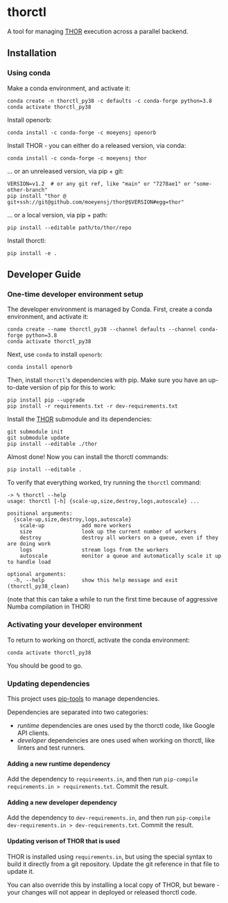 # thorctl #

A tool for managing [THOR](https://github.com/moeyensj/thor) execution across a
parallel backend.

## Installation ##

### Using conda

Make a conda environment, and activate it:
```
conda create -n thorctl_py38 -c defaults -c conda-forge python=3.8
conda activate thorctl_py38
```

Install openorb:
```
conda install -c conda-forge -c moeyensj openorb
```

Install THOR - you can either do a released version, via conda:
```
conda install -c conda-forge -c moeyensj thor
```

... or an unreleased version, via pip + git:
```
VERSION=v1.2  # or any git ref, like "main" or "7278ae1" or "some-other-branch"
pip install "thor @ git+ssh://git@github.com/moeyensj/thor@$VERSION#egg=thor"
```

... or a local version, via pip + path:
```
pip install --editable path/to/thor/repo
```
Install thorctl:

```
pip install -e .
```


## Developer Guide ##

### One-time developer environment setup ###

The developer environment is managed by Conda. First, create a conda
environment, and activate it:

```
conda create --name thorctl_py38 --channel defaults --channel conda-forge python=3.8
conda activate thorctl_py38
```

Next, use `conda` to install `openorb`:
```
conda install openorb
```

Then, install `thorctl`'s dependencies with pip. Make sure you have an up-to-date version of pip for this to work:
```
pip install pip --upgrade
pip install -r requirements.txt -r dev-requirements.txt
```

Install the [THOR](https://github.com/moeyensj/thor/) submodule and its
dependencies:

```
git submodule init
git submodule update
pip install --editable ./thor
```

Almost done! Now you can install the thorctl commands:

```
pip install --editable .
```

To verify that everything worked, try running the `thorctl` command:

```
-> % thorctl --help
usage: thorctl [-h] {scale-up,size,destroy,logs,autoscale} ...

positional arguments:
  {scale-up,size,destroy,logs,autoscale}
    scale-up            add more workers
    size                look up the current number of workers
    destroy             destroy all workers on a queue, even if they are doing work
    logs                stream logs from the workers
    autoscale           monitor a queue and automatically scale it up to handle load

optional arguments:
  -h, --help            show this help message and exit
(thorctl_py38_clean)
```

(note that this can take a while to run the first time because of aggressive
Numba compilation in THOR)

### Activating your developer environment ###

To return to working on thorctl, activate the conda environment:

```
conda activate thorctl_py38
```

You should be good to go.

### Updating dependencies

This project uses [pip-tools](https://github.com/jazzband/pip-tools) to manage
dependencies.

Dependencies are separated into two categories:
 - *runtime* dependencies are ones used by the thorctl code, like Google API
   clients.
 - *developer* dependencies are ones used when working on thorctl, like
   linters and test runners.

#### Adding a new runtime dependency ####

Add the dependency to `requirements.in`, and then run `pip-compile
requirements.in > requirements.txt`. Commit the result.

#### Adding a new developer dependency ####

Add the dependency to `dev-requirements.in`, and then run `pip-compile
dev-requirements.in > dev-requirements.txt`. Commit the result.

#### Updating verison of THOR that is used ####

THOR is installed using `requirements.in`, but using the special syntax to
build it directly from a git repository. Update the git reference in that file
to update it.

You can also override this by installing a local copy of THOR, but beware -
your changes will not appear in deployed or released thorctl code.
